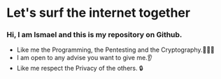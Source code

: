 # Let's surf the internet together

### Hi, I am Ismael and this is my repository on Github.
<ul>
<li>Like me the Programming, the Pentesting and the Cryptography.&#x1F9D1;&#x1F3FB;&#x200D;&#x1F4BB;</li>
<li>I am open to any advise you want to give me.&#x1F442;</li>
<li>Like me respect the Privacy of the others. &#x1F512;</li>
</ul>
